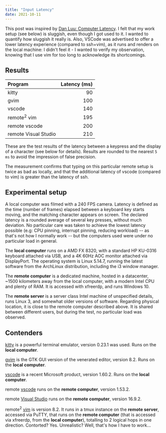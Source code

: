```yaml
---
title: "Input Latency"
date: 2021-10-11
---
```


This post was inspired by [Dan Luu: Computer Latency][0].
I felt that my work setup (see below) is sluggish, even though I got used to it.
I wanted to quantify how sluggish it really is.
Also, VSCode was advertised to offer a lower latency experience (compared to ssh+vim),
as it runs and renders on the local machine: I didn't feel it - I wanted to verify my observation,
knowing that I use vim for too long to acknowledge its shortcomings.

## Results

Program    | Latency (ms)
:--------|------:
kitty     | 90
gvim   | 100
vscode | 140
remote<sup>2</sup> vim | 195
remote vscode | 200
remote Visual Studio | 210

These are the test results of the latency between a keypress and the display of a character (see below for details).
Results are rounded to the nearest `5 ms` to avoid the impression of false precision.

The measurement confirms that typing on this particular remote setup is twice as bad as locally,
and that the additional latency of vscode (compared to vim) is greater than the latency of ssh.

## Experimental setup

A local computer was filmed with a 240 FPS camera.
Latency is defined as the time (number of frames) elapsed between a keyboard key starts moving,
and the matching character appears on screen. The declared latency is a rounded average of several
key presses, without much deviation. No particular care was taken to achieve the lowest latency possible
(e.g: CPU pinning, interrupt pinning, reducing workload) -- as that's not how I normally work --
but the computers used were under no particular load in general.

The **local computer** runs on a AMD FX 8320, with a standard HP KU-0316 keyboard attached via USB,
and a 4K 60Hz AOC monitor attached via DisplayPort. The operating system is Linux 5.14.7,
running the latest software from the ArchLinux distribution, including the i3 window manager.

The **remote computer** is a dedicated machine, hosted in a datacenter, ~1500 kilometers away from
the local computer, with a modern Intel CPU and plenty of RAM. It is accessed with xfreerdp,
and runs Windows 10.

The **remote server** is a server class Intel machine of unspecified details, runs Linux 3,
and somewhat older versions of software. Regarding physical location, it is close to the remote computer described above.
It is shared between different users, but during the test, no particular load was observed.

## Contenders

[kitty][] is a powerful terminal emulator, version 0.23.1 was used.
Runs on the **local computer**.

[gvim][vim] is the GTK GUI version of the venerated editor, version 8.2.
Runs on the **local computer**.

[vscode][] is a recent Microsoft product, version 1.60.2.
Runs on the **local computer**.

remote [vscode][] runs on the **remote computer**, version 1.53.2.

remote [Visual Studio][] runs on the **remote computer**, version 16.9.2.

remote<sup>2</sup> [vim][] is version 8.2. It runs in a tmux instance on the **remote server**,
accessed via PuTTY, that runs on the **remote computer** (that is accessed via xfreerdp, from the **local computer**),
totalling to 2 logical hops in one direction.
Contorted? Yes. Unrealistic? Well, that's how I have to work...



[0]: https://danluu.com/input-lag/
[kitty]: https://sw.kovidgoyal.net/kitty/
[vim]: https://www.vim.org/
[vscode]: https://code.visualstudio.com/
[Visual Studio]: https://visualstudio.com/
